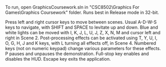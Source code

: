 To run, open GraphicsCoursework.sln in "CSC8502\Graphics For Games\Graphics Coursework" folder.
Runs best in Release mode in 32-bit.

Press left and right cursor keys to move between scenes. Usual A-D-W-S keys to navigate, with SHIFT and SPACE to levitate up and down.
Blue and white lights can be moved with I, K, J, L, U, J, Z, X, N, M and cursor left and right in Scene 2.
Post-processing effects can be activated using T, Y, U, I, O, G, H, J and K keys, with L turning all effects off, in Scene 4.
Numbered keys (not on numeric keypad) change various parameters for these effects.
P pauses and unpauses the demonstration.
Full-stop key enables and disables the HUD.
Escape key exits the application.
